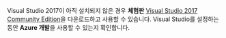 Visual Studio 2017이 아직 설치되지 않은 경우 **체험판** 
[Visual Studio 2017 Community Edition](https://www.visualstudio.com/downloads/)을 다운로드하고 사용할 수 있습니다. Visual Studio를 설정하는 동안 **Azure 개발**을 사용할 수 있는지 확인합니다.
